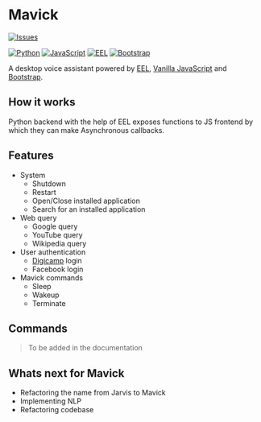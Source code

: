 # Mavick

[![Issues](https://img.shields.io/github/issues/legitshivam/mavick)](issues)

[![Python](https://img.shields.io/badge/Python-3670A0?style=flat&logo=python&logoColor=white)](https://www.python.org/)
[![JavaScript](https://img.shields.io/badge/JS-%23323330.svg?style=flat&logo=javascript&logoColor=%23F7DF1E)](https://www.javascript.com/)
[![EEL](https://img.shields.io/badge/-EEL-ff69b4?style=flat&logo=python&logoColor=white)](https://github.com/python-eel/Eel)
[![Bootstrap](https://img.shields.io/badge/bootstrap-%23563D7C.svg?style=flat&logo=bootstrap&logoColor=white)](https://getbootstrap.com/)

A desktop voice assistant powered by [EEL](https://github.com/python-eel/Eel), [Vanilla JavaScript](https://www.javascript.com/) and [Bootstrap](https://getbootstrap.com/).

## How it works

Python backend with the help of EEL exposes functions to JS frontend by which they can make Asynchronous callbacks.

## Features

- System
  - Shutdown
  - Restart
  - Open/Close installed application
  - Search for an installed application
- Web query
  - Google query
  - YouTube query
  - Wikipedia query
- User authentication
  - [Digicamp](https://www.apsdigicamps.com/) login
  - Facebook login
- Mavick commands
  - Sleep
  - Wakeup
  - Terminate

## Commands

> To be added in the documentation

## Whats next for Mavick

- Refactoring the name from Jarvis to Mavick
- Implementing NLP
- Refactoring codebase
